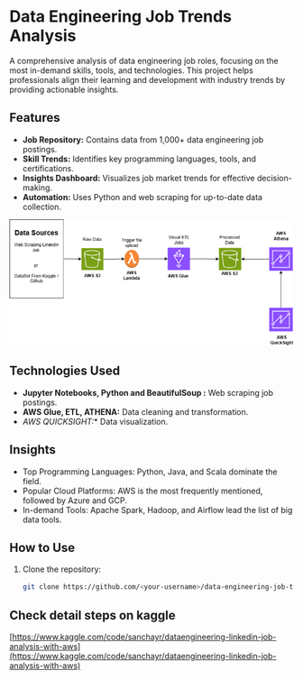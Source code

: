 # Data Engineering Job Trends Analysis  

A comprehensive analysis of data engineering job roles, focusing on the most in-demand skills, tools, and technologies. This project helps professionals align their learning and development with industry trends by providing actionable insights.  

## Features  
- **Job Repository:** Contains data from 1,000+ data engineering job postings.  
- **Skill Trends:** Identifies key programming languages, tools, and certifications.  
- **Insights Dashboard:** Visualizes job market trends for effective decision-making.  
- **Automation:** Uses Python and web scraping for up-to-date data collection.  

![image](https://github.com/SanchayRohad/Data-Engineering-Job-Trends-Analysis/blob/754590a1c7dc99ba408bbeb826dc34cf41c56b35/AWS-DE-LinkedIN-Job-architecture.png)

## Technologies Used  
- **Jupyter Notebooks, Python and BeautifulSoup :** Web scraping job postings.  
- **AWS Glue, ETL, ATHENA:** Data cleaning and transformation.  
- *AWS QUICKSIGHT:** Data visualization.  

## Insights  
- Top Programming Languages: Python, Java, and Scala dominate the field.  
- Popular Cloud Platforms: AWS is the most frequently mentioned, followed by Azure and GCP.  
- In-demand Tools: Apache Spark, Hadoop, and Airflow lead the list of big data tools.  

## How to Use  
1. Clone the repository:  
   ```bash  
   git clone https://github.com/<your-username>/data-engineering-job-trends-analysis.git  


## Check detail steps on kaggle 
[https://www.kaggle.com/code/sanchayr/dataengineering-linkedin-job-analysis-with-aws](https://www.kaggle.com/code/sanchayr/dataengineering-linkedin-job-analysis-with-aws)
